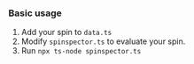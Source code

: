 ### Basic usage

1. Add your spin to `data.ts`
2. Modify `spinspector.ts` to evaluate your spin.
3. Run `npx ts-node spinspector.ts`
